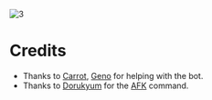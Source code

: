 ![3](https://cdn.discordapp.com/attachments/907598049700888647/908699267693166622/lddncKx4GcAAAAASUVORK5CYII.png)

# Credits
- Thanks to [Carrot](https://github.com/Kraots), [Geno](https://github.com/TheGenocides/) for helping with the bot.
- Thanks to [Dorukyum](https://github.com/Dorukyum) for the [AFK](https://github.com/Dorukyum/Pycord-Manager) command.


